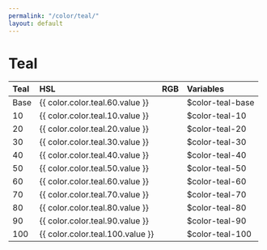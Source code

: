 ```yaml
---
permalink: "/color/teal/"
layout: default
---
```


# Teal

<div class="container">
  <div class="background-teal-10 midt-color"></div>
  <div class="background-teal-20 midt-color"></div>
  <div class="background-teal-30 midt-color"></div>
  <div class="background-teal-40 midt-color"></div>
  <div class="background-teal-50 midt-color"></div>
  <div class="background-teal-60 midt-color"></div>
  <div class="background-teal-70 midt-color"></div>
  <div class="background-teal-80 midt-color"></div>
  <div class="background-teal-90 midt-color"></div>
  <div class="background-teal-100 midt-color"></div>
</div>

| Teal | HSL | RGB | Variables |
| :--- | :--- | :--- | :--- |
| <span class="row-title background-teal-base">Base</span> | {{ color.color.teal.60.value }} | | $color-teal-base |
| <span class="row-title background-teal-10">10</span> | {{ color.color.teal.10.value }} | | $color-teal-10 |
| <span class="row-title background-teal-20">20</span> | {{ color.color.teal.20.value }} | | $color-teal-20 |
| <span class="row-title background-teal-30">30</span> | {{ color.color.teal.30.value }} | | $color-teal-30 |
| <span class="row-title background-teal-40">40</span> | {{ color.color.teal.40.value }} | | $color-teal-40 |
| <span class="row-title background-teal-50">50</span> | {{ color.color.teal.50.value }} | | $color-teal-50 |
| <span class="row-title background-teal-60">60</span> | {{ color.color.teal.60.value }} | | $color-teal-60 |
| <span class="row-title background-teal-70 color-white-base">70</span> | {{ color.color.teal.70.value }} | | $color-teal-70 |
| <span class="row-title background-teal-80 color-white-base">80</span> | {{ color.color.teal.80.value }} | | $color-teal-80 |
| <span class="row-title background-teal-90 color-white-base">90</span> | {{ color.color.teal.90.value }} | | $color-teal-90 |
| <span class="row-title background-teal-100 color-white-base">100</span> | {{ color.color.teal.100.value }} | | $color-teal-100 |
